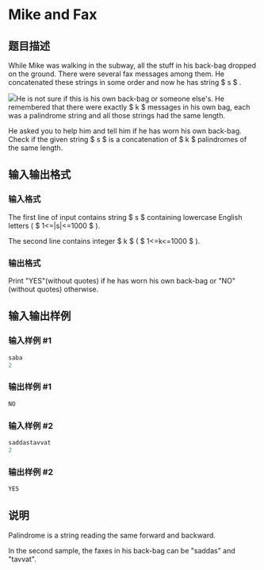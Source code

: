 # Mike and Fax

## 题目描述

While Mike was walking in the subway, all the stuff in his back-bag dropped on the ground. There were several fax messages among them. He concatenated these strings in some order and now he has string $ s $ .

![](https://cdn.luogu.com.cn/upload/vjudge_pic/CF548A/8e6eb6a5966077211062d31ebdd4df5e9f389a77.png)He is not sure if this is his own back-bag or someone else's. He remembered that there were exactly $ k $ messages in his own bag, each was a palindrome string and all those strings had the same length.

He asked you to help him and tell him if he has worn his own back-bag. Check if the given string $ s $ is a concatenation of $ k $ palindromes of the same length.

## 输入输出格式

### 输入格式

The first line of input contains string $ s $ containing lowercase English letters ( $ 1<=|s|<=1000 $ ).

The second line contains integer $ k $ ( $ 1<=k<=1000 $ ).

### 输出格式

Print "YES"(without quotes) if he has worn his own back-bag or "NO"(without quotes) otherwise.

## 输入输出样例

### 输入样例 #1

```cpp
saba
2

```
### 输出样例 #1

```cpp
NO

```
### 输入样例 #2

```cpp
saddastavvat
2

```
### 输出样例 #2

```cpp
YES

```
## 说明

Palindrome is a string reading the same forward and backward.

In the second sample, the faxes in his back-bag can be "saddas" and "tavvat".

